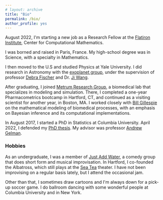```yaml
---
# layout: archive
title: "Bio"
permalink: /bio/
author_profile: yes
---
```


August 2022, I'm starting a new job as a Research Fellow at the [Flatiron Institute](https://www.simonsfoundation.org/flatiron/), Center for Computational Mathematics.

I was borned and raised in Paris, France. 
My high-school degree was in Science, with a specialty in Mathematics.

I then moved to the U.S and studied Physics at Yale University.
I did research in Astronomy with the
[exoplanet group](http://exoplanets.astro.yale.edu/), under the supervision of professor [Debra Fischer](http://exoplanets.astro.yale.edu/people/dfischer.php) and Dr. [Ji Wang](https://www.asc.ohio-state.edu/wang.12220/).

After graduating, I joined [Metrum Research Group](https://metrumrg.com/), a biomedical lab that specializes in modeling and simulation.
There, I completed a one-year Pharmacometrics bootcamp in Hartford, CT, and continued as a visiting scientist for another year, in Boston, MA.
I worked closely with [Bill Gillespie](https://metrumrg.com/team_member/william-r-gillespie-ph-d/) on the mathematical modeling of biomedical processes, with an emphasis on Bayesian inference and its computational implementations.


In August 2017, I started a PhD in Statistics at Columbia University. 
April 2022, I defended my [PhD thesis](https://academiccommons.columbia.edu/doi/10.7916/0wsc-kz90).
My advisor was professor [Andrew Gelman](http://www.stat.columbia.edu/~gelman/).

### Hobbies
As an undergraduate, I was a member of [Just Add Water](http://www.justaddwateryale.com/), a comedy group that does short form and musical improvisation.
In Hartford, I co-founded the Albatross, which still plays at the [Sea Tea](https://seateaimprov.com/) theater.
I have not been improvising on a regular basis lately, but I attend the occasional jam.

Other than that, I sometimes draw cartoons and I'm always down for a pick-up soccer game. 
I do ballroom dancing with some wonderful people at Columbia University and in New York.
